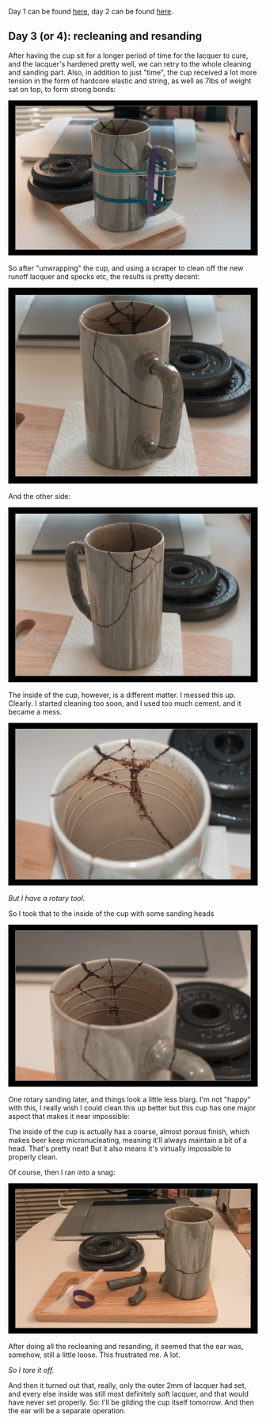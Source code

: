 Day 1 can be found [here](http://pomax.github.io/1427735674150), day 2 can be found [here](http://pomax.github.io/1427757681603).

## Day 3 (or 4): recleaning and resanding

After having the cup sit for a longer period of time for the lacquer to cure, and the lacquer's hardened pretty well, we can retry to the whole cleaning and sanding part. Also, in addition to just "time", the cup received a lot more tension in the form of hardcore elastic and string, as well as 7lbs of weight sat on top, to form strong bonds:

<img src="/gh-weblog/images/kintsugi/day 4/more elastic.jpg">

So after "unwrapping" the cup, and using a scraper to clean off the new runoff lacquer and specks etc, the results is pretty decent:

<img src="/gh-weblog/images/kintsugi/day 4/cleaned.jpg">

And the other side:

<img src="/gh-weblog/images/kintsugi/day 4/cleaned2.jpg">

The inside of the cup, however, is a different matter. I messed this up. Clearly. I started cleaning too soon, and I used too much cement. and it became a mess.

<img src="/gh-weblog/images/kintsugi/day 4/blarg.jpg">

*But I have a rotary tool.*

So I took that to the inside of the cup with some sanding heads

<img src="/gh-weblog/images/kintsugi/day 4/less blarg.jpg">

One rotary sanding later, and things look a little less blarg. I'm not "happy" with this, I really wish I could clean this up better but this cup has one major aspect that makes it near impossible:

The inside of the cup is actually has a coarse, almost porous finish, which makes beer keep micronucleating, meaning it'll always maintain a bit of a head. That's pretty neat! But it also means it's virtually impossible to properly clean.

Of course, then I ran into a snag:

<img src="/gh-weblog/images/kintsugi/day 4/or not.jpg">

After doing all the recleaning and resanding, it seemed that the ear was, somehow, still a little loose. This frustrated me. A lot.

*So I tore it off.*

And then it turned out that, really, only the outer 2mm of lacquer had set, and every else inside was still most definitely soft lacquer, and that would have never set properly. So: I'll be gilding the cup itself tomorrow. And then the ear will be a separate operation.